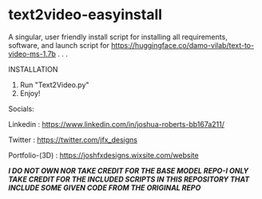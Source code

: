 # text2video-easyinstall
A singular, user friendly install script for installing all requirements, software, and launch script for https://huggingface.co/damo-vilab/text-to-video-ms-1.7b
.
.
.

INSTALLATION
1. Run "Text2Video.py"
3. Enjoy!



Socials:

Linkedin : https://www.linkedin.com/in/joshua-roberts-bb167a211/

Twitter : https://twitter.com/jfx_designs

Portfolio-(3D) : https://joshfxdesigns.wixsite.com/website

***I DO NOT OWN NOR TAKE CREDIT FOR THE BASE MODEL REPO-I ONLY TAKE CREDIT FOR THE INCLUDED SCRIPTS IN THIS REPOSITORY THAT INCLUDE SOME GIVEN CODE FROM THE ORIGINAL REPO***
